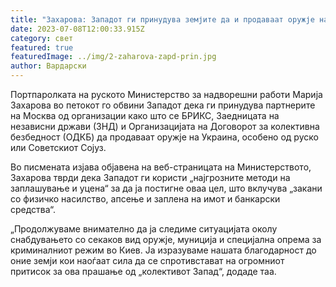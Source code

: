 ```yaml
---
title: "Захарова: Западот ги принудува земјите да и продаваат оружје на Украина"
date: 2023-07-08T12:00:33.915Z
category: свет
featured: true
featuredImage: ../img/2-zaharova-zapd-prin.jpg
author: Вардарски
---
```

Портпаролката на руското Министерство за надворешни работи Марија Захарова во петокот го обвини Западот дека ги принудува партнерите на Москва од организации како што се БРИКС, Заедницата на независни држави (ЗНД) и Организацијата на Договорот за колективна безбедност (ОДКБ) да продаваат оружје на Украина, особено од руско или Советскиот Сојуз.

Во писмената изјава објавена на веб-страницата на Министерството, Захарова тврди дека Западот ги користи „најгрозните методи на заплашување и уцена“ за да ја постигне оваа цел, што вклучува „закани со физичко насилство, апсење и заплена на имот и банкарски средства“.

„Продолжуваме внимателно да ја следиме ситуацијата околу снабдувањето со секаков вид оружје, муниција и специјална опрема за криминалниот режим во Киев. Ја изразуваме нашата благодарност до оние земји кои наоѓаат сила да се спротивстават на огромниот притисок за ова прашање од „колективот Запад“, додаде таа.